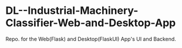 # DL--Industrial-Machinery-Classifier-Web-and-Desktop-App
Repo. for the Web(Flask) and Desktop(FlaskUI) App's UI and Backend.
